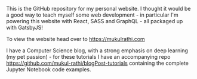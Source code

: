 
This is the GitHub repository for my personal website. I thought it would be a good way to teach myself some web development - in particular I'm powering this website with React, SASS and GraphQL - all packaged up with GatsbyJS!

To view the website head over to https://mukulrathi.com 

I have a Computer Science blog, with a strong emphasis on deep learning (my pet passion) - for these tutorials I have an accompanying repo https://github.com/mukul-rathi/blogPost-tutorials containing the complete Jupyter Notebook code examples.
